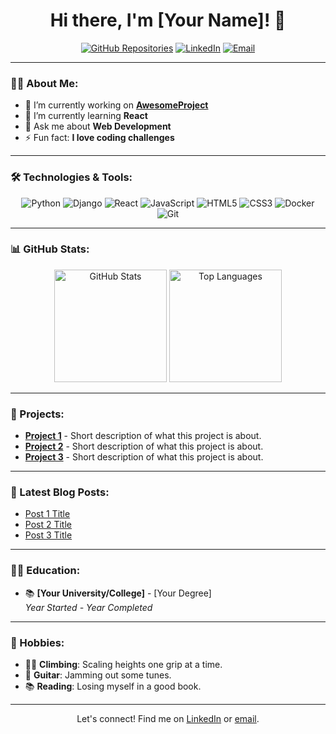 <h1 align="center">Hi there, I'm [Your Name]! 👋</h1>

<p align="center">
  <a href="https://github.com/MForofontov?tab=repositories"><img src="https://img.shields.io/badge/-My%20Repos-181717?style=for-the-badge&logo=github" alt="GitHub Repositories"></a>
  <a href="https://www.linkedin.com/in/mykyta-forofontov-7128a31bb"><img src="https://img.shields.io/badge/-LinkedIn-0077B5?style=for-the-badge&logo=linkedin" alt="LinkedIn"></a>
  <a href="mailto:[mykyta_forofontov@hotmail.com]"><img src="https://img.shields.io/badge/-Email-c14438?style=for-the-badge&logo=Gmail&logoColor=white" alt="Email"></a>
</p>

---

### 👨‍💻 About Me:
- 🔭 I’m currently working on **[AwesomeProject]([https://github.com/your-username/awesomeproject](https://github.com/MForofontov/Schema_Refinery))**
- 🌱 I’m currently learning **React**
- 💬 Ask me about **Web Development**
- ⚡ Fun fact: **I love coding challenges**

---

### 🛠️ Technologies & Tools:
<p align="center">
  <img src="https://img.shields.io/badge/-Python-3776AB?style=for-the-badge&logo=python&logoColor=white" alt="Python">
  <img src="https://img.shields.io/badge/-Django-092E20?style=for-the-badge&logo=django&logoColor=white" alt="Django">
  <img src="https://img.shields.io/badge/-React-61DAFB?style=for-the-badge&logo=react&logoColor=black" alt="React">
  <img src="https://img.shields.io/badge/-JavaScript-F7DF1E?style=for-the-badge&logo=javascript&logoColor=black" alt="JavaScript">
  <img src="https://img.shields.io/badge/-HTML5-E34F26?style=for-the-badge&logo=html5&logoColor=white" alt="HTML5">
  <img src="https://img.shields.io/badge/-CSS3-1572B6?style=for-the-badge&logo=css3&logoColor=white" alt="CSS3">
  <img src="https://img.shields.io/badge/-Docker-2496ED?style=for-the-badge&logo=docker&logoColor=white" alt="Docker">
  <img src="https://img.shields.io/badge/-Git-F05032?style=for-the-badge&logo=git&logoColor=white" alt="Git">
</p>

---

### 📊 GitHub Stats:
<p align="center">
  <img src="https://github-readme-stats.vercel.app/api?username=MForofontov&show_icons=true&theme=radical" alt="GitHub Stats" height="180em" />
  <img src="https://github-readme-stats.vercel.app/api/top-langs/?username=MForofontov&layout=compact&theme=radical" alt="Top Languages" height="180em" />
</p>

---

### 🚀 Projects:
- [**Project 1**](https://github.com/your-username/project-1) - Short description of what this project is about.
- [**Project 2**](https://github.com/your-username/project-2) - Short description of what this project is about.
- [**Project 3**](https://github.com/your-username/project-3) - Short description of what this project is about.

---

### 📝 Latest Blog Posts:
<!-- BLOG-POST-LIST:START -->
- [Post 1 Title](https://your-blog-link.com)
- [Post 2 Title](https://your-blog-link.com)
- [Post 3 Title](https://your-blog-link.com)
<!-- BLOG-POST-LIST:END -->

---

### 🧑‍🎓 Education:
- 📚 **[Your University/College]** - [Your Degree]  
  _Year Started - Year Completed_

---

### 🎨 Hobbies:
- 🧗‍♂️ **Climbing**: Scaling heights one grip at a time.
- 🎸 **Guitar**: Jamming out some tunes.
- 📚 **Reading**: Losing myself in a good book.

---

<p align="center">Let's connect! Find me on <a href="https://www.linkedin.com/in/your-linkedin-username/">LinkedIn</a> or <a href="mailto:your.email@example.com">email</a>.</p>
